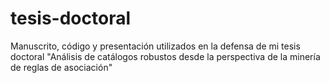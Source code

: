 # tesis-doctoral
Manuscrito, código y presentación utilizados en la defensa de mi tesis doctoral "Análisis de catálogos robustos desde la perspectiva de la minería de reglas de asociación"
